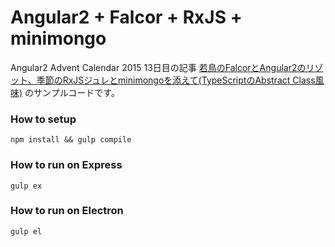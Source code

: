 # Angular2 + Falcor + RxJS + minimongo

Angular2 Advent Calendar 2015 13日目の記事 [若鳥のFalcorとAngular2のリゾット、季節のRxJSジュレとminimongoを添えて(TypeScriptのAbstract Class風味)]() のサンプルコードです。


### How to setup
```
npm install && gulp compile
```

### How to run on Express
```
gulp ex
```

### How to run on Electron
```
gulp el
```